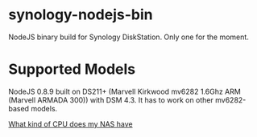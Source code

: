 synology-nodejs-bin
===================

NodeJS binary build for Synology DiskStation. Only one for the moment.

Supported Models
================
NodeJS 0.8.9 built on DS211+ (Marvell Kirkwood mv6282 1.6Ghz ARM (Marvell ARMADA 300)) with DSM 4.3.
It has to work on other mv6282-based models.

[What kind of CPU does my NAS have](http://forum.synology.com/wiki/index.php/What_kind_of_CPU_does_my_NAS_have)
